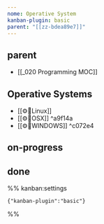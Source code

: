 ```yaml
---
nome: Operative System
kanban-plugin: basic
parent: "[[zz-bdea89e7]]"
---
```


## parent

- [[_020 Programming MOC]]

## Operative Systems

- [[⚙️🧰Linux]]
- [[⚙️🧰OSX]] ^a9f14a
- [[⚙️🧰WINDOWS]] ^c072e4

## on-progress



## done





%% kanban:settings
```
{"kanban-plugin":"basic"}
```
%%
